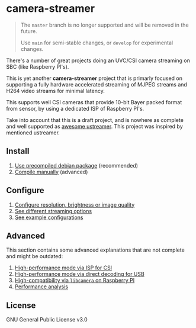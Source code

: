 # camera-streamer

> The `master` branch is no longer supported and will be removed in the future.
>
> Use `main` for semi-stable changes, or `develop` for experimental changes.

There's a number of great projects doing an UVC/CSI camera streaming
on SBC (like Raspberry PI's).

This is yet another **camera-streamer** project that is primarly focused
on supporting a fully hardware accelerated streaming of MJPEG streams
and H264 video streams for minimal latency.

This supports well CSI cameras that provide 10-bit Bayer packed format
from sensor, by using a dedicated ISP of Raspberry PI's.

Take into account that this is a draft project, and is nowhere as complete
and well supported as [awesome ustreamer](https://github.com/pikvm/ustreamer).
This project was inspired by mentioned ustreamer.

## Install

1. [Use precompiled debian package](https://github.com/ayufan/camera-streamer/releases/latest) (recommended)
2. [Compile manually](docs/install-manual.md) (advanced)

## Configure

1. [Configure resolution, brightness or image quality](docs/configure.md)
1. [See different streaming options](docs/streaming.md)
1. [See example configurations](service/)

## Advanced

This section contains some advanced explanations that are not complete and might be outdated:

1. [High-performance mode via ISP for CSI](docs/v4l2-isp-mode.md)
1. [High-performance mode via direct decoding for USB](docs/v4l2-usb-mode.md)
1. [High-compatibility via `libcamera` on Raspberry PI](docs/raspi-libcamera.md)
1. [Performance analysis](docs/performance-analysis.md)

## License

GNU General Public License v3.0
